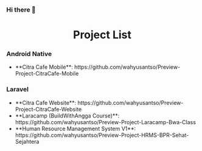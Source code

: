 ### Hi there 👋
<h1 align="center">Project List</h1>
<h3 align="left">Android Native</h3>
<ul>
  <li>**Citra Cafe Mobile**: https://github.com/wahyusantso/Preview-Project-CitraCafe-Mobile</li>
</ul>
<h3 align="left">Laravel</h3>
<ul>
  <li>**Citra Cafe Website**: https://github.com/wahyusantso/Preview-Project-CitraCafe-Website</li>
  <li>**Laracamp (BuildWithAngga Course)**: https://github.com/wahyusantso/Preview-Project-Laracamp-Bwa-Class</li>
  <li>**Human Resource Management System V1**: https://github.com/wahyusantso/Preview-Project-HRMS-BPR-Sehat-Sejahtera</li>
</ul>
